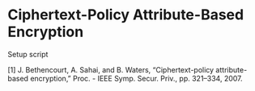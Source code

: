 # Ciphertext-Policy Attribute-Based Encryption
Setup script

[1] J. Bethencourt, A. Sahai, and B. Waters, “Ciphertext-policy attribute-based encryption,” Proc. - IEEE Symp. Secur. Priv., pp. 321–334, 2007.
